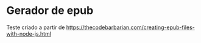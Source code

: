 # Gerador de epub

Teste criado a partir de https://thecodebarbarian.com/creating-epub-files-with-node-js.html